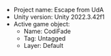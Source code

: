 <!-- UNITY CODE ASSIST INSTRUCTIONS START -->
- Project name: Escape from UdA
- Unity version: Unity 2022.3.42f1
- Active game object:
  - Name: CodiFade
  - Tag: Untagged
  - Layer: Default
<!-- UNITY CODE ASSIST INSTRUCTIONS END -->